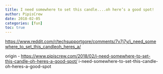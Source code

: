 ```yaml
---
title: I need somewhere to set this candle....oh here’s a good spot!
author: PipisCrew
date: 2018-02-05
categories: [fun]
toc: true
---
```


https://www.reddit.com/r/techsupportgore/comments/7v7j7y/i_need_somewhere_to_set_this_candleoh_heres_a/

origin - https://www.pipiscrew.com/2018/02/i-need-somewhere-to-set-this-candle-oh-heres-a-good-spot/ i-need-somewhere-to-set-this-candle-oh-heres-a-good-spot